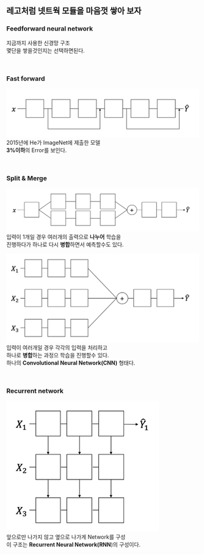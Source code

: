 ## 레고처럼 넷트웍 모듈을 마음껏 쌓아 보자

### Feedforward neural network
지금까지 사용한 신경망 구조<br/>
몇단을 쌓을것인지는 선택하면된다.

<br/>

### Fast forward
<img src="./5.png" width="700" height="auto" alt="아직 안만듬"><br/>
2015년에 He가 ImageNet에 제출한 모델<br/>
**3%이하**의 Error를 보인다.

<br/>

### Split & Merge
<img src="./6.png" width="700" height="auto" alt="아직 안만듬"><br/>
입력이 1개일 경우 여러개의 출력으로 **나누어** 학습을<br/>
진행하다가 하나로 다시 **병합**하면서 예측할수도 있다.<br/>

<img src="./7.png" width="600" height="auto" alt="아직 안만듬"><br/>
입력이 여러개일 경우 각각의 입력을 처리하고<br/>
하나로 **병합**하는 과정으 학습을 진행할수 있다.<br/>
하나의 **Convolutional Neural Network(CNN)** 형태다.

<br/>

### Recurrent network
<img src="./8.png" width="400" height="auto" alt="아직 안만듬"><br/>
앞으로만 나가지 않고 옆으로 나가게 Network를 구성<br/>
이 구조는 **Recurrent Neural Network(RNN**)의 구성이다.
